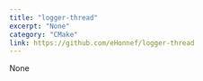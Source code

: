 ```yaml
---
title: "logger-thread"
excerpt: "None"
category: "CMake"
link: https://github.com/eHonnef/logger-thread
---
```


None
